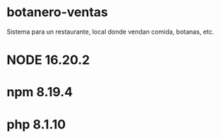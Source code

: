 # botanero-ventas
 Sistema para un restaurante, local donde vendan comida, botanas, etc.

 # NODE 16.20.2
 # npm 8.19.4
 # php 8.1.10

